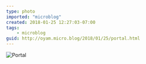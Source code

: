 ```yaml
---
type: photo
imported: "microblog"
created: 2018-01-25 12:27:03-07:00
tags:
    - microblog
guid: http://oyam.micro.blog/2018/01/25/portal.html
---
```

![Portal](/media/images/photos/2018/01/portal.jpg)

